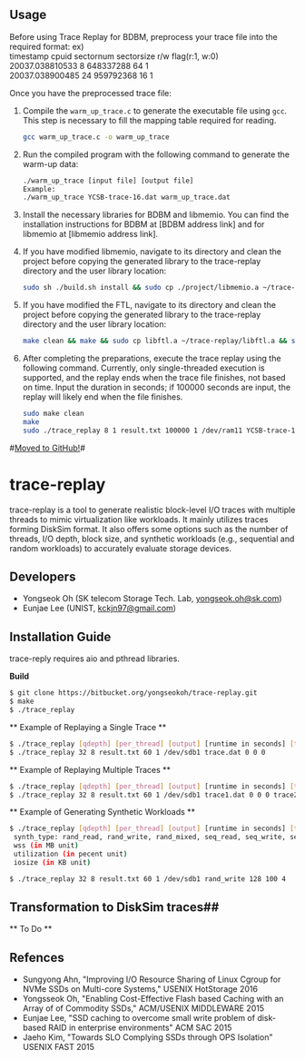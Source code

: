 ## Usage

Before using Trace Replay for BDBM, preprocess your trace file into the required format:
ex)  
timestamp     cpuid     sectornum   sectorsize   r/w flag(r:1, w:0)  
20037.038810533 8   648337288   64  1  
20037.038900485 24  959792368   16  1  


Once you have the preprocessed trace file:

1. Compile the `warm_up_trace.c` to generate the executable file using `gcc`. This step is necessary to fill the mapping table required for reading.

   ```sh
   gcc warm_up_trace.c -o warm_up_trace
   ```

2. Run the compiled program with the following command to generate the warm-up data:

   ```sh
   ./warm_up_trace [input file] [output file]
   Example:
   ./warm_up_trace YCSB-trace-16.dat warm_up_trace.dat
   ```
   
3. Install the necessary libraries for BDBM and libmemio. You can find the installation instructions for BDBM at [BDBM address link] and for libmemio at [libmemio address link].

4. If you have modified libmemio, navigate to its directory and clean the project before copying the generated library to the trace-replay directory and the user library location:

   ```sh
   sudo sh ./build.sh install && sudo cp ./project/libmemio.a ~/trace-replay/libmemio.a && sudo cp ./project/libmemio.a /usr/local/include/memio/libmemio.a
   ```

5. If you have modified the FTL, navigate to its directory and clean the project before copying the generated library to the trace-replay directory and the user library location:

    ```sh
   make clean && make && sudo cp libftl.a ~/trace-replay/libftl.a && sudo cp libftl.a /usr/local/include/ftl/libftl.a
   ```

6. After completing the preparations, execute the trace replay using the following command. Currently, only single-threaded execution is supported, and the replay ends when the trace file finishes, not based on time. Input the duration in seconds; if 100000 seconds are input, the replay will likely end when the file finishes.

    ```sh
   sudo make clean
   make
   sudo ./trace_replay 8 1 result.txt 100000 1 /dev/ram11 YCSB-trace-16.dat 0 0 0
   ```



#[Moved to GitHub!](https://github.com/yongseokoh/trace-replay)#

# trace-replay #

trace-replay is a tool to generate realistic block-level I/O traces with multiple threads to mimic virtualization like workloads. It mainly utilizes traces forming DiskSim format. It also offers some options such as the number of threads, I/O depth, block size, and synthetic workloads (e.g., sequential and random workloads) to accurately evaluate storage devices.

## Developers ##

* Yongseok Oh (SK telecom Storage Tech. Lab, yongseok.oh@sk.com)
* Eunjae Lee (UNIST, kckjn97@gmail.com)


## Installation Guide ##

trace-reply requires aio and pthread libraries. 

**Build** 

```sh
$ git clone https://bitbucket.org/yongseokoh/trace-replay.git
$ make
$ ./trace_replay 
```


** Example of Replaying a Single Trace **

```sh
$ ./trace_replay [qdepth] [per_thread] [output] [runtime in seconds] [trace_repeat] [devicefile] [tracefile1] [timescale1] [0] [0]
$ ./trace_replay 32 8 result.txt 60 1 /dev/sdb1 trace.dat 0 0 0
```


** Example of Replaying Multiple Traces **

```sh
$ ./trace_replay [qdepth] [per_thread] [output] [runtime in seconds] [trace_repeat] [devicefile] [tracefile1] [timescale1] [0] [0]
$ ./trace_replay 32 8 result.txt 60 1 /dev/sdb1 trace1.dat 0 0 0 trace2.dat 0 0 0 trace3.dat 0 0 0 trace4.dat 0 0 0
```


** Example of Generating Synthetic Workloads ** 
```sh
$ ./trace_replay [qdepth] [per_thread] [output] [runtime in seconds] [trace_repeat] [synth_type] [wss] [utilization] [iosize]
 synth_type: rand_read, rand_write, rand_mixed, seq_read, seq_write, seq_mixed
 wss (in MB unit)
 utilization (in pecent unit)
 iosize (in KB unit)

$ ./trace_replay 32 8 result.txt 60 1 /dev/sdb1 rand_write 128 100 4
```
## Transformation to DiskSim traces##

** To Do **

## Refences ##

* Sungyong Ahn, "Improving I/O Resource Sharing of Linux Cgroup for NVMe SSDs on Multi-core Systems," USENIX HotStorage 2016
* Yongsseok Oh, "Enabling Cost-Effective Flash based Caching with an Array of of Commodity SSDs," ACM/USENIX MIDDLEWARE 2015
* Eunjae Lee, "SSD caching to overcome small write problem of disk-based RAID in enterprise environments" ACM SAC 2015
* Jaeho Kim, "Towards SLO Complying SSDs through OPS Isolation" USENIX FAST 2015
